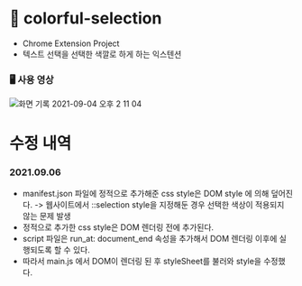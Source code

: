 # 🎨 colorful-selection
* Chrome Extension Project
* 텍스트 선택을 선택한 색깔로 하게 하는 익스텐션

### 🖥 사용 영상

![화면 기록 2021-09-04 오후 2 11 04](https://user-images.githubusercontent.com/22143039/132083481-cfda224c-fdc0-4470-93d8-847156c5efd6.gif)



# 수정 내역
### 2021.09.06
* manifest.json 파일에 정적으로 추가해준 css style은 DOM style 에 의해 덮어진다.
  -> 웹사이트에서 ::selection style을 지정해둔 경우 선택한 색상이 적용되지 않는 문제 발생
* 정적으로 추가한 css style은 DOM 렌더링 전에 추가된다.
* script 파일은 run_at: document_end 속성을 추가해서 DOM 렌더링 이후에 실행되도록 할 수 있다.
* 따라서 main.js 에서 DOM이 렌더링 된 후 styleSheet를 불러와 style을 수정했다.
